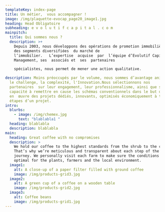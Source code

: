 ```yaml
---
templateKey: index-page
title: Un métier,  vous accompagner !
image: /img/plaquette-evocap_page20_image1.jpg
heading: Head Obligatoire
subheading: e v o l u t i f c a p i t a l . c o m
mainpitch:
  title: Qui sommes nous ?
  description: >+
    Depuis 2003, nous développons des opérations de promotion immobilière  sur
    des segments diversifiées  du marché de
    l’immobilier.   L’expertise  acquise  par  l’équipe d’Evolutif Capital
    Management, ses  associés et  ses  partenaires

    spécialistes, nous permet de mener une action qualitative.

description: Moins préoccupés par le volume, nous sommes d’avantage animés par
  le challenge, la complexité, l'Innovation.Nous sélectionnons nos
  partenaires  sur leur engagement, leur professionnalisme, ainsi que sur leur
  capacité à remettre en cause les schémas conventionnels dans le but de mettre
  en  œuvre des projets dédiés, innovants, optimisés économiquement à toutes les
  étapes d’un projet.
intro:
  blurbs:
    - image: /img/chemex.jpg
      text: "blablabla1 "
  heading: blablabla
  description: blablabla
main:
  heading: Great coffee with no compromises
  description: >
    We hold our coffee to the highest standards from the shrub to the cup.
    That’s why we’re meticulous and transparent about each step of the coffee’s
    journey. We personally visit each farm to make sure the conditions are
    optimal for the plants, farmers and the local environment.
  image1:
    alt: A close-up of a paper filter filled with ground coffee
    image: /img/products-grid3.jpg
  image2:
    alt: A green cup of a coffee on a wooden table
    image: /img/products-grid2.jpg
  image3:
    alt: Coffee beans
    image: /img/products-grid1.jpg
---
```

